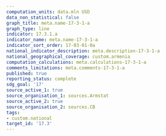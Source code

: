 ```yaml
---
computation_units: data.mln USD
data_non_statistical: false
graph_title: meta.name-17-3-1-a
graph_type: line
indicator: 17.3.1.a
indicator_name: meta.name-17-3-1-a
indicator_sort_order: 17-03-01-0a
national_indicator_description: meta.description-17-3-1-a
national_geographical_coverage: custom.armenia
computation_calculations: meta.calculations-17-3-1-a
comments_limitations: meta.comments-17-3-1-a
published: true
reporting_status: complete
sdg_goal: '17'
source_active_1: true
source_organisation_1: sources.Armstat
source_active_2: true
source_organisation_2: sources.CB
tags:
- custom.national
target_id: '17.3'
---
```

